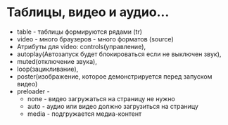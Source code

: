# Таблицы, видео и аудио...
- table - таблицы формируются рядами (tr)
- video - много браузеров - много форматов (source)
 - Атрибуты для video: controls(управление),
 - autoplay(Автозапуск будет блокироваться если не выключен звук),
 - muted(отключение звука),
 - loop(зацикливание),
 - poster(изображение, которое демонстрируется перед запуском видео)
 - preloader -
   - none - видео загружаться на страницу не нужно
   - auto - аудио или видео должно загрузиться на страницу
   - media - подгружается медиа-контент 
